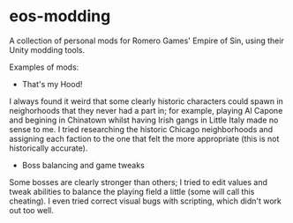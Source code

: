 # eos-modding
A collection of personal mods for Romero Games' Empire of Sin, using their Unity modding tools.

Examples of mods:

- That's my Hood!

I always found it weird that some clearly historic characters could spawn in neighorhoods that they never had a part in; for example, playing Al Capone and begining in Chinatown whilst having Irish gangs in Little Italy made no sense to me. I tried researching the historic Chicago neighborhoods and assigning each faction to the one that felt the more appropriate (this is not historically accurate).

- Boss balancing and game tweaks

Some bosses are clearly stronger than others; I tried to edit values and tweak abilities to balance the playing field a little (some will call this cheating). I even tried correct visual bugs with scripting, which didn't work out too well.


